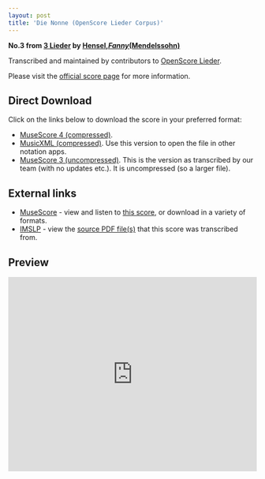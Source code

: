 ```yaml
---
layout: post
title: 'Die Nonne (OpenScore Lieder Corpus)'
---
```


__No.3 from [3 Lieder](https://fourscoreandmore.org/OpenScore/Hensel%2C_Fanny_%28Mendelssohn%29/3_Lieder/) by [Hensel,_Fanny_(Mendelssohn)](https://fourscoreandmore.org/OpenScore/Hensel%2C_Fanny_%28Mendelssohn%29)__

Transcribed and maintained by contributors to [OpenScore Lieder].

Please visit the [official score page] for more information.

[official score page]: https://musescore.com/openscore-lieder-corpus/scores/6013171
[OpenScore Lieder]: https://musescore.com/openscore-lieder-corpus

## Direct Download

Click on the links below to download the score in your preferred format:
- [MuseScore 4 (compressed)](https://fourscoreandmore.org/OpenScore/Hensel%2C_Fanny_%28Mendelssohn%29/3_Lieder/3_Die_Nonne.mscz).
- [MusicXML (compressed)](https://fourscoreandmore.org/OpenScore/Hensel%2C_Fanny_%28Mendelssohn%29/3_Lieder/3_Die_Nonne.mxl). Use this version to open the file in other notation apps.
- [MuseScore 3 (uncompressed)](https://raw.githubusercontent.com/OpenScore/Lieder/refs/heads/main/scores/Hensel%2C_Fanny_%28Mendelssohn%29/3_Lieder/3_Die_Nonne/lc6013171.mscx). This is the version as transcribed by our team (with no updates etc.). It is uncompressed (so a larger file).

## External links

- [MuseScore] - view and listen to [this score][MuseScore], or download in a variety of formats.
- [IMSLP] - view the [source PDF file(s)][IMSLP] that this score was transcribed from.

[MuseScore]: https://musescore.com/score/6013171
[IMSLP]: https://imslp.org/wiki/Special:ReverseLookup/29138

## Preview

<iframe width="100%" height="394" src="https://musescore.com/openscore-lieder-corpus/scores/6013171/embed" frameborder="0" allowfullscreen allow="autoplay; fullscreen"></iframe>
